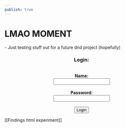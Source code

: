 ```yaml
---
publish: true
---
```


<h1>LMAO MOMENT</h1>
- Just testing stuff out for a future dnd project (hopefully)
<center>
	<label for="name">
		<h3>Login:</h3>
	</label>
</center>
<br>
<center>
	<b>Name:</b>
</center>

<center>
	<input id="name">
</center>
<br>
<center>
	<label for="pass">
		<b>Password:</b>
	</label>
</center>

<center>
	<input id="pass">
</center>
<br>
<center>
	<button onclick = "checkName()">Login</button>
</center>

[[Findings html experiment]]

<script type="text/javascript">
function checkName() {
  let name = document.getElementById("name").value;

  if(name == "walnuts") {
    alert('Name is ' + name + ' ain\'t that flippin cray cray dawg?');
  } else {
    alert('Name ain\'t right dawg');
  }
}
</script>
